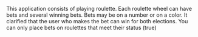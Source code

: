 This application consists of playing roulette. Each roulette wheel can have bets and several winning bets. Bets may be on a number or on a color. It clarified that the user who makes the bet can win for both elections. You can only place bets on roulettes that meet their status (true)
